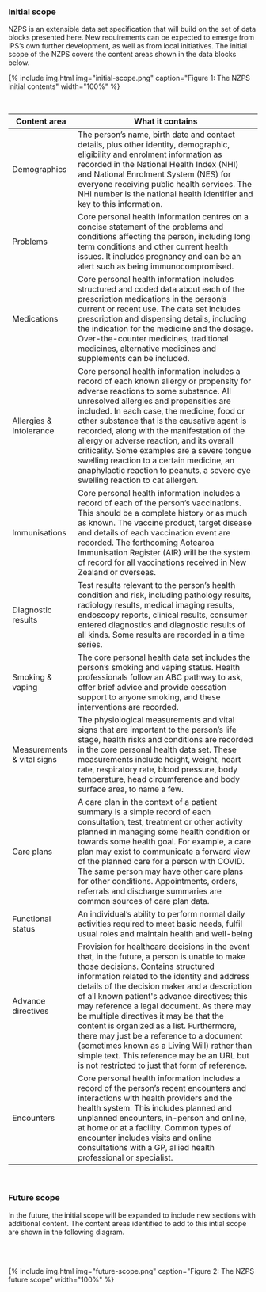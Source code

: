 ### Initial scope

NZPS is an extensible data set specification that will build on the set of data blocks presented here. New requirements can be
expected to emerge from IPS’s own further development, as well as from local initiatives. The initial scope of the NZPS covers the content areas shown in the data blocks below. 

{% include img.html img="initial-scope.png" caption="Figure 1: The NZPS initial contents" width="100%" %}

<br />

| Content area               | What it contains                                                                                                                                             |
| -------------------------- | -------------------------------- |
| Demographics               | The person’s name, birth date and contact details, plus other identity, demographic, eligibility and enrolment information as recorded in the National Health Index (NHI) and National Enrolment System (NES) for everyone receiving public health services. The NHI number is the national health identifier and key to this information.                                                                                                                                                                                                  |
| Problems                   | Core personal health information centres on a concise statement of the problems and conditions affecting the person, including long term conditions and other current health issues. It includes pregnancy and can be an alert such as being immunocompromised.                                                                                                                                                                                                                                                                                   |
| Medications                | Core personal health information includes structured and coded data about each of the prescription medications in the person’s current or recent use. The data set includes prescription and dispensing details, including the indication for the medicine and the dosage. Over-the-counter medicines, traditional medicines, alternative medicines and supplements can be included.                                                                                                                                                              |
| Allergies & Intolerance    | Core personal health information includes a record of each known allergy or propensity for adverse reactions to some substance. All unresolved allergies and propensities are included. In each case, the medicine, food or other substance that is the causative agent is recorded, along with the manifestation of the allergy or adverse reaction, and its overall criticality. Some examples are a severe tongue swelling reaction to a certain medicine, an anaphylactic reaction to peanuts, a severe eye swelling reaction to cat allergen. |
| Immunisations              | Core personal health information includes a record of each of the person’s vaccinations. This should be a complete history or as much as known. The vaccine product, target disease and details of each vaccination event are recorded. The forthcoming Aotearoa Immunisation Register (AIR) will be the system of record for all vaccinations received in New Zealand or overseas.                                                                                                                                                                |
| Diagnostic results         | Test results relevant to the person’s health condition and risk, including pathology results, radiology results, medical imaging results, endoscopy reports, clinical results, consumer entered diagnostics and diagnostic results of all kinds. Some results are recorded in a time series.                                                                                                                                                                                                                                                       |
| Smoking & vaping<br>       | The core personal health data set includes the person’s smoking and vaping status. Health professionals follow an ABC pathway to ask, offer brief advice and provide cessation support to anyone smoking, and these interventions are recorded.                                                                                                                                                                                                                                                                                                    |
| Measurements & vital signs | The physiological measurements and vital signs that are important to the person’s life stage, health risks and conditions are recorded in the core personal health data set. These measurements include height, weight, heart rate, respiratory rate, blood pressure, body temperature, head circumference and body surface area, to name a few.                                                                                                                                                                                                   |
| Care plans                 | A care plan in the context of a patient summary is a simple record of each consultation, test, treatment or other activity planned in managing some health condition or towards some health goal. For example, a care plan may exist to communicate a forward view of the planned care for a person with COVID. The same person may have other care plans for other conditions. Appointments, orders, referrals and discharge summaries are common sources of care plan data.                                                                      ||
| Functional status          | An individual’s ability to perform normal daily activities required to meet basic needs, fulfil usual roles and maintain health and well-being |
| Advance directives        |  Provision for healthcare decisions in the event that, in the future, a person is unable to make those decisions. Contains structured information related to the identity and address details of the decision maker and a description of all known patient's advance directives; this may reference a legal document. As there may be multiple directives it may be that the content is organized as a list. Furthermore, there may just be a reference to a document (sometimes known as a Living Will) rather than simple text. This reference may be an URL but is not restricted to just that form of reference.
| Encounters                 | Core personal health information includes a record of the person’s recent encounters and interactions with health providers and the health system. This includes planned and unplanned encounters, in-person and online, at home or at a facility. Common types of encounter includes visits and online consultations with a GP, allied health professional or specialist.                                                                                                                                                                        |

<br />

### Future scope

In the future, the initial scope will be expanded to include new sections with additional content. The content areas identified to add to this intial scope are shown in the following diagram. 

<br />

<br />

{% include img.html img="future-scope.png" caption="Figure 2: The NZPS future scope" width="100%" %}

<br />